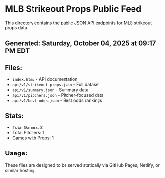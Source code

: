 # MLB Strikeout Props Public Feed

This directory contains the public JSON API endpoints for MLB strikeout props data.

## Generated: Saturday, October 04, 2025 at 09:17 PM EDT

## Files:
- `index.html` - API documentation
- `api/v1/strikeout-props.json` - Full dataset
- `api/v1/summary.json` - Summary data
- `api/v1/pitchers.json` - Pitcher-focused data  
- `api/v1/best-odds.json` - Best odds rankings

## Stats:
- Total Games: 2
- Total Pitchers: 1
- Games with Props: 1

## Usage:
These files are designed to be served statically via GitHub Pages, Netlify, or similar hosting.
